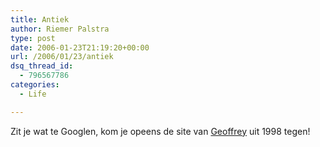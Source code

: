 ```yaml
---
title: Antiek
author: Riemer Palstra
type: post
date: 2006-01-23T21:19:20+00:00
url: /2006/01/23/antiek
dsq_thread_id:
  - 796567786
categories:
  - Life

---
```

Zit je wat te Googlen, kom je opeens de site van [Geoffrey][1] uit 1998 tegen!

 [1]: http://members.fortunecity.com/geo_electronics/